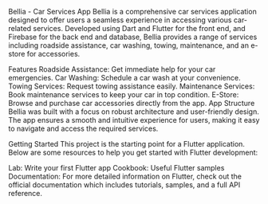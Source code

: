Bellia - Car Services App
Bellia is a comprehensive car services application designed to offer users a seamless experience in accessing various car-related services. Developed using Dart and Flutter for the front end, and Firebase for the back end and database, Bellia provides a range of services including roadside assistance, car washing, towing, maintenance, and an e-store for accessories.

Features
Roadside Assistance: Get immediate help for your car emergencies.
Car Washing: Schedule a car wash at your convenience.
Towing Services: Request towing assistance easily.
Maintenance Services: Book maintenance services to keep your car in top condition.
E-Store: Browse and purchase car accessories directly from the app.
App Structure
Bellia was built with a focus on robust architecture and user-friendly design. The app ensures a smooth and intuitive experience for users, making it easy to navigate and access the required services.

Getting Started
This project is the starting point for a Flutter application. Below are some resources to help you get started with Flutter development:

Lab: Write your first Flutter app
Cookbook: Useful Flutter samples
Documentation: For more detailed information on Flutter, check out the official documentation which includes tutorials, samples, and a full API reference.
